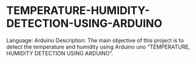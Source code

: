 # TEMPERATURE-HUMIDITY-DETECTION-USING-ARDUINO
Language: Arduino
 Description: The main objective of this project is to detect the temperature and humidity using Arduino uno
 “TEMPERATURE, HUMIDITY DETECTION USING ARDUINO”.
